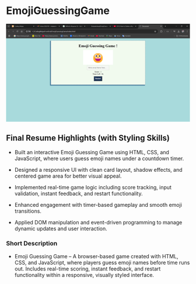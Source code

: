 # EmojiGuessingGame


![ProjectPicture](https://github.com/ShabanIrshad/EmojiGuessingGame/blob/main/Screenshot%202025-08-19%20222407.png)

## Final Resume Highlights (with Styling Skills)

- Built an interactive Emoji Guessing Game using HTML, CSS, and JavaScript, where users guess emoji names under a countdown timer.

- Designed a responsive UI with clean card layout, shadow effects, and centered game area for better visual appeal.

- Implemented real-time game logic including score tracking, input validation, instant feedback, and restart functionality.

- Enhanced engagement with timer-based gameplay and smooth emoji transitions.

- Applied DOM manipulation and event-driven programming to manage dynamic updates and user interaction.

### **Short Description**

- Emoji Guessing Game – A browser-based game created with HTML, CSS, and JavaScript, where players guess emoji names before time runs out. Includes real-time scoring, instant feedback, and restart functionality within a responsive, visually styled interface.
